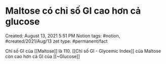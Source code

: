 # Maltose có chỉ số GI cao hơn cả glucose

Created: August 13, 2021 5:51 PM
Notion tags: #notion, #created/2021/Aug/13
zet type: #permanent/fact

Chỉ số GI của [[Maltose]] là 110. [[Chỉ số GI - Glycemic Index]] của Maltose còn cao hơn cả GI của [[~Glucose]]